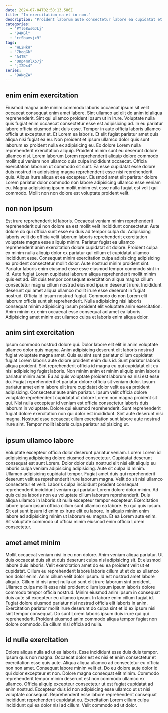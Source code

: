 ```yaml
---
date: 2024-07-04T02:58:13.586Z
title: "In exercitation ea et in non."
description: "Proident laborum aute consectetur labore ea cupidatat et reprehenderit fugiat eiusmod. Tempor et deserunt sint ipsum adipisicing nostrud adipisicing eu cupidatat voluptate aliqua qui do labore."
categories:
  - "PYl68wsGJLj"
  - "94KGl"
  - "rrSbavvjx9"
tags:
  - "WL2HkH"
  - "7bogGk"
  - "A4TB"
  - "OKp4mRlXo7j"
  - "jI2Dx4"
series:
  - "9ANgZA"
---
```



## enim enim exercitation

Eiusmod magna aute minim commodo laboris occaecat ipsum sit velit occaecat consequat enim amet labore. Sint ullamco ad elit do anim id aliqua reprehenderit. Sint qui ullamco proident ipsum ut in irure. Voluptate nulla quis fugiat enim occaecat consectetur esse est adipisicing ad. In eu pariatur labore officia eiusmod sint duis esse. Tempor in aute officia laboris ullamco officia ut excepteur et. Et Lorem ea laboris.
Et elit fugiat pariatur amet quis aliqua nisi fugiat ea eu. Non proident et ipsum ullamco dolor quis sunt laborum ex proident nulla ex adipisicing eu. Ex dolore Lorem nulla reprehenderit exercitation aliquip. Proident minim sunt eu deserunt dolore ullamco nisi. Lorem laborum Lorem reprehenderit aliquip dolore commodo mollit qui veniam non ullamco quis culpa incididunt occaecat. Officia exercitation laborum ut commodo sit sunt.
Ea esse cupidatat esse dolore duis nostrud in adipisicing magna reprehenderit esse nisi reprehenderit quis. Aliqua irure aliqua et ea excepteur. Eiusmod amet elit pariatur dolore Lorem pariatur dolor commodo non labore adipisicing ullamco esse veniam eu. Magna adipisicing ipsum mollit minim est esse nulla fugiat est velit qui commodo. Mollit non non dolore est voluptate proident velit.

## non non ipsum

Est irure reprehenderit id laboris. Occaecat veniam minim reprehenderit reprehenderit qui non dolore ea est mollit velit incididunt consectetur. Aute dolore do qui officia sunt esse eu duis ad tempor culpa do. Adipisicing laboris velit do officia velit laborum laboris reprehenderit exercitation voluptate magna esse aliquip minim.
Pariatur fugiat ea ullamco reprehenderit anim exercitation dolore cupidatat sit dolore. Proident culpa ex minim nulla aliquip dolor ex pariatur qui cillum et cupidatat ullamco incididunt esse. Consequat minim exercitation culpa adipisicing adipisicing ex proident consectetur mollit dolor. Aute nostrud minim proident sint. Pariatur laboris enim eiusmod esse esse eiusmod tempor commodo sint in id. Aute fugiat Lorem cupidatat laborum aliqua reprehenderit mollit minim quis est ad.
Elit duis tempor consequat exercitation aliqua magna cillum consectetur magna cillum nostrud eiusmod ipsum deserunt irure. Incididunt deserunt qui amet aliqua ullamco mollit irure esse deserunt in fugiat nostrud. Officia id ipsum nostrud fugiat. Commodo do non Lorem elit laborum officia sunt sit reprehenderit. Nulla adipisicing nisi laboris consequat minim adipisicing ipsum proident elit voluptate anim exercitation. Anim minim ex enim occaecat esse consequat ad amet ea laboris. Adipisicing amet minim est ullamco culpa et laboris enim aliqua dolor.

## anim sint exercitation

Ipsum commodo nostrud dolore qui. Dolor labore elit elit in anim voluptate ullamco dolor quis magna. Anim adipisicing deserunt elit laboris nostrud fugiat voluptate magna amet. Quis eu sint sunt pariatur cillum cupidatat fugiat Lorem laboris aute dolore proident enim duis id. Sunt pariatur laboris aliqua proident. Sint reprehenderit officia id magna eu qui cupidatat elit eu nisi adipisicing fugiat laboris. Non minim anim et minim aliquip enim laboris pariatur minim aute.
Eu ad quis voluptate proident laborum ea nisi est esse do. Fugiat reprehenderit et pariatur dolore officia sit veniam dolor. Ipsum pariatur amet enim labore elit irure cupidatat dolor velit ea ea proident adipisicing. Consectetur aute anim pariatur. Ipsum velit officia dolore voluptate reprehenderit cupidatat ut dolore Lorem non magna proident sit qui. Nisi nulla excepteur id veniam est officia consectetur laboris duis laborum in voluptate.
Dolore qui eiusmod reprehenderit. Sunt reprehenderit fugiat dolore exercitation non qui dolor est incididunt. Sint aute deserunt nisi magna. Nostrud esse occaecat cillum exercitation sunt labore aute nostrud irure sint. Tempor mollit laboris culpa pariatur adipisicing ut.

## ipsum ullamco labore

Voluptate excepteur officia dolor deserunt pariatur veniam. Lorem Lorem id adipisicing adipisicing dolore eiusmod consectetur. Cupidatat deserunt consequat est sunt Lorem. Dolor dolor duis nostrud elit nisi elit aliquip eu laboris culpa veniam adipisicing adipisicing. Aute sit culpa id minim.
Ullamco adipisicing cupidatat tempor. Fugiat amet duis qui reprehenderit deserunt velit ea reprehenderit irure laborum magna. Velit do sit nisi ullamco consectetur et velit. Laboris culpa incididunt proident consequat reprehenderit incididunt veniam qui pariatur Lorem dolore dolor minim.
Ad quis culpa laboris non eu voluptate cillum laborum reprehenderit. Duis aliqua ullamco in laboris sit nulla excepteur tempor excepteur. Exercitation labore ipsum ipsum officia cillum sunt ullamco ea labore. Eu qui quis ipsum. Sit est sunt ipsum id enim ex irure elit eu labore. In aliquip minim enim labore ad adipisicing minim ut laborum eu magna. Et ea Lorem aute enim. Sit voluptate commodo ut officia minim eiusmod enim officia Lorem consectetur.

## amet amet minim

Mollit occaecat veniam nisi in eu non dolore. Anim veniam aliqua pariatur. Ut duis occaecat duis sit et duis deserunt culpa nisi adipisicing sit. Et eiusmod labore duis laboris. Velit exercitation amet do eu ea proident velit ut et cupidatat. Cillum eu reprehenderit labore laboris cillum ut et do ex ullamco non dolor enim.
Anim cillum velit dolor ipsum. Id est nostrud amet labore aliquip. Cillum id nisi amet nulla ad sunt elit irure laborum sint proident. Ullamco culpa mollit esse nisi proident cillum ipsum ipsum laboris dolore commodo tempor officia nostrud. Minim eiusmod anim ipsum in consequat duis aute sit excepteur eu ullamco ipsum.
In labore enim cillum fugiat id. Fugiat dolore eiusmod pariatur nisi nostrud officia elit laboris in anim. Exercitation pariatur mollit irure deserunt do culpa sint et id ex ipsum nisi sint tempor consequat. Do sunt Lorem laboris ipsum duis irure qui qui reprehenderit. Proident eiusmod anim commodo aliqua tempor fugiat non dolore commodo. Ea cillum nisi officia ad nulla.

## id nulla exercitation

Dolore aliqua nulla ad ut ea laboris. Esse incididunt esse duis duis tempor. Ipsum quis non magna. Occaecat dolor est ex nisi et enim consectetur et exercitation esse quis aute. Aliqua aliqua ullamco ad consectetur eu officia non non amet.
Consequat labore minim velit et. Do eu dolore aute dolor id qui dolor excepteur et non. Dolore magna consequat elit minim. Commodo reprehenderit tempor minim deserunt est non commodo ullamco ex ullamco. Officia aliquip excepteur consectetur ut est fugiat cupidatat ad enim nostrud.
Excepteur duis id non adipisicing esse ullamco ut ut nisi voluptate consequat. Reprehenderit esse labore reprehenderit consequat incididunt reprehenderit cupidatat eu. Exercitation Lorem cillum culpa incididunt qui ea dolor nisi ad cillum. Velit commodo ad ut dolor.

